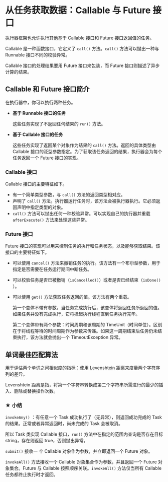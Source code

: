 # 从任务获取数据：Callable 与 Future 接口

执行器框架也允许执行其他基于 Callable 接口和 Future 接口返回值的任务。

Callable 是一种函数接口，它定义了 `call()` 方法。`call()` 方法可以抛出一种与 Runnable 接口不同的校验异常。

Callable 接口的处理结果要用 Future 接口来包装，而 Future 接口则描述了异步计算的结果。



## Callable 和 Future 接口简介

在执行器中，你可以执行两种任务。

- **基于 Runnable 接口的任务**

  这些任务实现了不返回任何结果的 `run()` 方法。

- **基于 Callable 接口的任务**

  这些任务实现了返回某个对象作为结果的 `call()` 方法。返回的具体类型由 Callable 接口的泛型参数指定。为了获取该任务返回的结果，执行器会为每个任务返回一个 Future 接口的实现。

  

### Callable 接口

Callable 接口的主要特征如下。

- 有一个简单类型参数，与 `call()` 方法的返回类型相对应。
- 声明了 `call()` 方法。执行器运行任务时，该方法会被执行器执行。它必须返回声明中指定类型的对象。
- `call()` 方法可以抛出任何一种校验异常。可以实现自己的执行器并重载 `afterExecute()` 方法来处理这些异常。



### Future 接口

Future 接口的实现可以用来控制任务的执行和任务状态，以及能够获取结果。该接口的主要特征如下。

- 可以使用 `cancel()` 方法来撤销任务的执行。该方法有一个布尔型参数，用于指定是否需要在任务运行期间中断任务。

- 可以校验任务是否已被撤销（`isCancelled()`）或者是否已经结束（`isDone() `）。

- 可以使用 `get()` 方法获取任务返回的值。该方法有两个重载。

  第一个变体不带有参数，当任务完成执行后，该变体将返回任务所返回的值。如果任务并没有完成执行，它将挂起执行线程直到任务执行完毕。

  第二个变体带有两个参数：时间周期和该周期的 TimeUnit（时间单位）。区别在于将线程等待的时间周期作为参数来传递。如果这一周期结束后任务仍未结束执行，该方法就会抛出一个 TimeoutException 异常。



## 单词最佳匹配算法

用于评估两个单词之间相似度的指标：使用 Levenshtein 距离来度量两个字符序列的差异。

Levenshtein 距离是指，将第一个字符串转换成第二个字符串所需进行的最少的插入、删除或替换操作次数。

### ★ 小结

`invokeAny()` ：有任意一个 Task 成功执行了（无异常），则返回成功完成的 Task 的结果。正常或者异常返回时，尚未完成的 Task 会被取消。

所以 Task 类实现 Callable 接口，`run()` 方法中在指定的范围内查询是否存在目标 string，存在则返回 true，否则抛出异常。

`submit()` 接收一 个 Callable 对象作为参数，并立即返回一个 Future 对象。

`invokeAll()` 方法接收一个 Callable 对象集合作为参数，并且返回一个 Future 对象集合。Future 与 Callable  按照顺序关联。`invokeAll()` 方法仅当所有 Callable 任务都终止执行时才返回。












